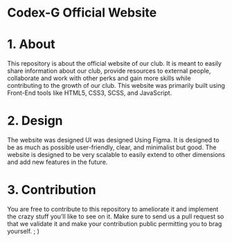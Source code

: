 # Codex-G Official Website

# 1. About
This repository is about the official website of our club. It is meant to easily share information about our club, provide resources to external people, collaborate and work with other perks and gain more skills while contributing to the growth of our club. This website was primarily built using Front-End tools like HTML5, CSS3, SCSS, and JavaScript.

# 2. Design
The website was designed UI was designed Using Figma. It is designed to be as much as possible user-friendly, clear, and minimalist but good. The website is designed to be very scalable to easily extend to other dimensions and add new features in the future.

# 3. Contribution
You are free to contribute to this repository to ameliorate it and implement the crazy stuff you’ll like to see on it. Make sure to send us a pull request so that we validate it and make your contribution public permitting you to brag yourself. ; )
